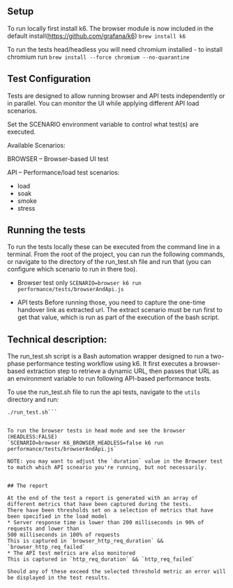 ## Setup
To run locally first install k6. The browser module is now included in the default install(https://github.com/grafana/k6)
`brew install k6`

To run the tests head/headless you will need chromium installed - to install chromium run
`brew install --force chromium --no-quarantine ` 

## Test Configuration
Tests are designed to allow running browser and API tests independently or in parallel. You can monitor the UI while applying different API load scenarios.

Set the SCENARIO environment variable to control what test(s) are executed.

Available Scenarios:

BROWSER – Browser-based UI test

API – Performance/load test scenarios:

- load
- soak
- smoke
- stress

## Running the tests
To run the tests locally these can be executed from the command line in a terminal. 
From the root of the project, you can run the following commands, or navigate to the directory of the run_test.sh file and run that (you can configure which scenario to run in there too).

- Browser test only
`SCENARIO=browser k6 run performance/tests/browserAndApi.js`

- API tests
Before running those, you need to capture the one-time handover link as  extracted url. The extract scenario must be run first to get that value, which is run as part of the execution of the bash script.

## Technical description:

The run_test.sh script is a Bash automation wrapper designed to run a two-phase performance testing workflow using k6. It first executes a browser-based extraction step to retrieve a dynamic URL, then passes that URL as an environment variable to run following API-based performance tests.

To use the run_test.sh file to run the api tests, navigate to the `utils` directory and run:
```chmod +x run_test.sh
./run_test.sh```


To run the browser tests in head mode and see the browser (HEADLESS:FALSE)
`SCENARIO=browser K6_BROWSER_HEADLESS=false k6 run performance/tests/browserAndApi.js`

NOTE: you may want to adjust the `duration` value in the Browser test to match which API scneario you're running, but not necessarily.


## The report

At the end of the test a report is generated with an array of different metrics that have been captured during the tests. 
There have been thresholds set on a selection of metrics that have been specified in the load model 
* Server response time is lower than 200 milliseconds in 90% of requests and lower than
500 milliseconds in 100% of requests
This is captured in `browser_http_req_duration` && `browser_http_req_failed`
* The API test metrics are also monitored 
This is captured in `http_req_duration` && `http_req_failed`

Should any of these exceed the selected threshold metric an error will be displayed in the test results.